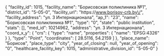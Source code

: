 {
    "facility_id": 1015,
    "facility_name": "Борисовская поликлиника №1",
    "district_id": "5-05-0",
    "facility_url": "https:\/\/www.borisov-crb.by\/",
    "facility_address": "ул. 3 Интернационала",
    "ap_1": "23",
    "name": "Борисовская поликлиника №1",
    "type": "0",
    "state": "public institution",
    "stats": [],
    "med_id": 10214962,
    "address": "ул. 3 Интернационала",
    "coord_x_y": {
        "crs": {
            "type": "name",
            "properties": {
                "name": "EPSG:4326"
            }
        },
        "type": "Point",
        "coordinates": [
            28.5116,
            54.2159
        ]
    },
    "place_name": "Борисов",
    "place_type": "city",
    "year_of_closing": null,
    "year_of_opening": "0",
    "healthcare_facility_key": 1015,
    "administrative_division_id": "5-05-0"
}